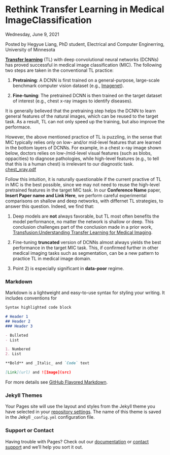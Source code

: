 # Rethink Transfer Learning in Medical ImageClassification
Wednesday, June 9, 2021

Posted by Hegyue Liang, PhD student, Electrical and Computer Enginerring, University of Minnesota
 
**[Transfer learning](https://en.wikipedia.org/wiki/Transfer_learning)** (TL) with deep convolutional neural networks (DCNNs) has proved successful in medical image classification (MIC). The following two steps are taken in the conventional TL practice:

1) **Pretraining**: A DCNN is first trained on a general-purpose, large-scale benchmark computer vision dataset (e.g., [Imagenet](https://www.image-net.org/)).

2) **Fine-tuning**: The pretrained DCNN is then trained on the target dataset of interest (e.g., chest x-ray images to identify diseases).

It is generally believed that the pretraining step helps the DCNN to learn general features of the natural images, which can be reused to the target task. As a result, TL can not only speed up the training, but also improve the performace.

However, the above mentioned practice of TL is puzzling, in the sense that MIC typically relies only on low- and/or mid-level features that are learned in the bottom layers of DCNNs. For example, in a chest x-ray image shown below, doctors relies on low-/mid-level visual features (such as blobs, oppacities) to diagnose pathologies, while high-level features (e.g., to tell that this is a human chest) is irrelevant to our diagnostic task.
[chest_xray.pdf](https://github.com/HengyueL/MedTL/files/6619498/chest_xray.pdf)

Follow this intuition, it is naturally questionable if the current practive of TL in MIC is the best possible, since we may not need to reuse the high-level pretrained features in the target MIC task. In our **Conference Name** paper, **Insert Paper name and Link Here**, we perform careful experimental comparisons on shallow and deep networks, with differnet TL strategies, to answer this question. Indeed, we find that:

1) Deep models are **not** always favorable, but TL most often benefits the model performance, no matter the network is shallow or deep. This conclusion challenges part of the conclusion made in a prior work, [Transfusion:Understanding Transfer Learning for Medical Imaging](https://ai.googleblog.com/2019/12/understanding-transfer-learning-for.html).

2) Fine-tuning **truncated** version of DCNNs almost always yields the best performance in the target MIC task. This, if confirmed further in other medical imaging tasks such as segmentation, can be a new pattern to practice TL in medical image domain.

3) Point 2) is especially significant in **data-poor** regime.




### Markdown

Markdown is a lightweight and easy-to-use syntax for styling your writing. It includes conventions for

```markdown
Syntax highlighted code block

# Header 1
## Header 2
### Header 3

- Bulleted
- List

1. Numbered
2. List

**Bold** and _Italic_ and `Code` text

[Link](url) and ![Image](src)
```

For more details see [GitHub Flavored Markdown](https://guides.github.com/features/mastering-markdown/).

### Jekyll Themes

Your Pages site will use the layout and styles from the Jekyll theme you have selected in your [repository settings](https://github.com/HengyueL/MedTL/settings/pages). The name of this theme is saved in the Jekyll `_config.yml` configuration file.

### Support or Contact

Having trouble with Pages? Check out our [documentation](https://docs.github.com/categories/github-pages-basics/) or [contact support](https://support.github.com/contact) and we’ll help you sort it out.
